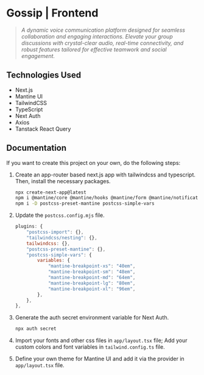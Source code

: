 # Gossip | Frontend

> *A dynamic voice communication platform designed for seamless collaboration and engaging interactions. Elevate your group discussions with crystal-clear audio, real-time connectivity, and robust features tailored for effective teamwork and social engagement.*

## Technologies Used

- Next.js
- Mantine UI
- TailwindCSS
- TypeScript
- Next Auth
- Axios
- Tanstack React Query

## Documentation

If you want to create this project on your own, do the following steps:

1. Create an app-router based next.js app with tailwindcss and typescript. Then, install the necessary packages.

    ```bash
    npx create-next-app@latest
    npm i @mantine/core @mantine/hooks @mantine/form @mantine/notifications @fontsource-variable/orbitron @fontsource-variable/saira @tabler/icons-react next-auth@beta axios @tanstack/react-query
    npm i -D postcss-preset-mantine postcss-simple-vars
    ```

2. Update the `postcss.config.mjs` file.

    ```js
    plugins: {
        "postcss-import": {},
        "tailwindcss/nesting": {},
        tailwindcss: {},
        "postcss-preset-mantine": {},
        "postcss-simple-vars": {
            variables: {
                "mantine-breakpoint-xs": "40em",
                "mantine-breakpoint-sm": "48em",
                "mantine-breakpoint-md": "64em",
                "mantine-breakpoint-lg": "80em",
                "mantine-breakpoint-xl": "96em",
            },
        },
    },
    ```

3. Generate the auth secret environment variable for Next Auth.

    ```bash
    npx auth secret
    ```

4. Import your fonts and other css files in `app/layout.tsx` file; Add your custom colors and font variables in `tailwind.config.ts` file.
5. Define your own theme for Mantine UI and add it via the provider in `app/layout.tsx` file.
